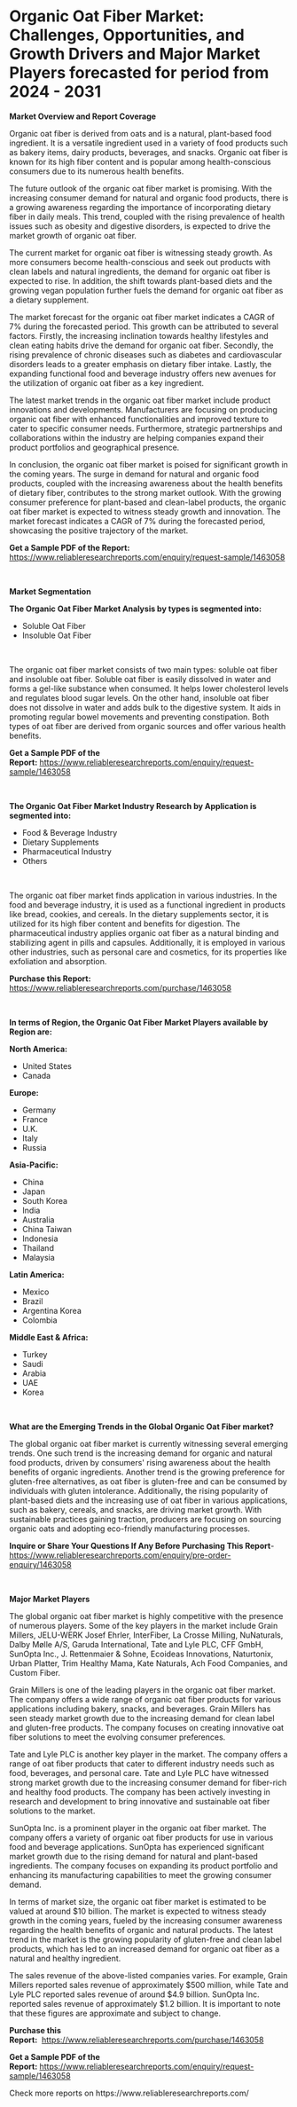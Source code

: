 <p><h1>Organic Oat Fiber Market: Challenges, Opportunities, and Growth Drivers and Major Market Players forecasted for period from 2024 - 2031</h1></p><p><strong>Market Overview and Report Coverage</strong></p>
<p><p>Organic oat fiber is derived from oats and is a natural, plant-based food ingredient. It is a versatile ingredient used in a variety of food products such as bakery items, dairy products, beverages, and snacks. Organic oat fiber is known for its high fiber content and is popular among health-conscious consumers due to its numerous health benefits.</p><p>The future outlook of the organic oat fiber market is promising. With the increasing consumer demand for natural and organic food products, there is a growing awareness regarding the importance of incorporating dietary fiber in daily meals. This trend, coupled with the rising prevalence of health issues such as obesity and digestive disorders, is expected to drive the market growth of organic oat fiber.</p><p>The current market for organic oat fiber is witnessing steady growth. As more consumers become health-conscious and seek out products with clean labels and natural ingredients, the demand for organic oat fiber is expected to rise. In addition, the shift towards plant-based diets and the growing vegan population further fuels the demand for organic oat fiber as a dietary supplement.</p><p>The market forecast for the organic oat fiber market indicates a CAGR of 7% during the forecasted period. This growth can be attributed to several factors. Firstly, the increasing inclination towards healthy lifestyles and clean eating habits drive the demand for organic oat fiber. Secondly, the rising prevalence of chronic diseases such as diabetes and cardiovascular disorders leads to a greater emphasis on dietary fiber intake. Lastly, the expanding functional food and beverage industry offers new avenues for the utilization of organic oat fiber as a key ingredient.</p><p>The latest market trends in the organic oat fiber market include product innovations and developments. Manufacturers are focusing on producing organic oat fiber with enhanced functionalities and improved texture to cater to specific consumer needs. Furthermore, strategic partnerships and collaborations within the industry are helping companies expand their product portfolios and geographical presence.</p><p>In conclusion, the organic oat fiber market is poised for significant growth in the coming years. The surge in demand for natural and organic food products, coupled with the increasing awareness about the health benefits of dietary fiber, contributes to the strong market outlook. With the growing consumer preference for plant-based and clean-label products, the organic oat fiber market is expected to witness steady growth and innovation. The market forecast indicates a CAGR of 7% during the forecasted period, showcasing the positive trajectory of the market.</p></p>
<p><strong>Get a Sample PDF of the Report:</strong> <a href="https://www.reliableresearchreports.com/enquiry/request-sample/1463058">https://www.reliableresearchreports.com/enquiry/request-sample/1463058</a></p>
<p>&nbsp;</p>
<p><strong>Market Segmentation</strong></p>
<p><strong>The Organic Oat Fiber Market Analysis by types is segmented into:</strong></p>
<p><ul><li>Soluble Oat Fiber</li><li>Insoluble Oat Fiber</li></ul></p>
<p>&nbsp;</p>
<p><p>The organic oat fiber market consists of two main types: soluble oat fiber and insoluble oat fiber. Soluble oat fiber is easily dissolved in water and forms a gel-like substance when consumed. It helps lower cholesterol levels and regulates blood sugar levels. On the other hand, insoluble oat fiber does not dissolve in water and adds bulk to the digestive system. It aids in promoting regular bowel movements and preventing constipation. Both types of oat fiber are derived from organic sources and offer various health benefits.</p></p>
<p><strong>Get a Sample PDF of the Report:</strong>&nbsp;<a href="https://www.reliableresearchreports.com/enquiry/request-sample/1463058">https://www.reliableresearchreports.com/enquiry/request-sample/1463058</a></p>
<p>&nbsp;</p>
<p><strong>The Organic Oat Fiber Market Industry Research by Application is segmented into:</strong></p>
<p><ul><li>Food & Beverage Industry</li><li>Dietary Supplements</li><li>Pharmaceutical Industry</li><li>Others</li></ul></p>
<p>&nbsp;</p>
<p><p>The organic oat fiber market finds application in various industries. In the food and beverage industry, it is used as a functional ingredient in products like bread, cookies, and cereals. In the dietary supplements sector, it is utilized for its high fiber content and benefits for digestion. The pharmaceutical industry applies organic oat fiber as a natural binding and stabilizing agent in pills and capsules. Additionally, it is employed in various other industries, such as personal care and cosmetics, for its properties like exfoliation and absorption.</p></p>
<p><strong>Purchase this Report:</strong>&nbsp; <a href="https://www.reliableresearchreports.com/purchase/1463058">https://www.reliableresearchreports.com/purchase/1463058</a></p>
<p>&nbsp;</p>
<p><strong>In terms of Region, the Organic Oat Fiber Market Players available by Region are:</strong></p>
<p>
    <p> <strong> North America: </strong>
        <ul>
            <li>United States</li>
            <li>Canada</li>
        </ul>
        </p> 
    <p> <strong> Europe: </strong>
        <ul>
            <li>Germany</li>
            <li>France</li>
            <li>U.K.</li>
            <li>Italy</li>
            <li>Russia</li>
        </ul>
        </p> 
    <p> <strong> Asia-Pacific: </strong>
        <ul>
            <li>China</li>
            <li>Japan</li>
            <li>South Korea</li>
            <li>India</li>
            <li>Australia</li>
            <li>China Taiwan</li>
            <li>Indonesia</li>
            <li>Thailand</li>
            <li>Malaysia</li>
        </ul>
        </p> 
    <p> <strong> Latin America: </strong>
        <ul>
            <li>Mexico</li>
            <li>Brazil</li>
            <li>Argentina Korea</li>
            <li>Colombia</li>
        </ul>
        </p> 
    <p> <strong> Middle East & Africa: </strong>
        <ul>
            <li>Turkey</li>
            <li>Saudi</li>
            <li>Arabia</li>
            <li>UAE</li>
            <li>Korea</li>
        </ul>
    </p>
    </p>
<p>&nbsp;</p>
<p><strong>What are the Emerging Trends in the Global Organic Oat Fiber market?</strong></p>
<p><p>The global organic oat fiber market is currently witnessing several emerging trends. One such trend is the increasing demand for organic and natural food products, driven by consumers' rising awareness about the health benefits of organic ingredients. Another trend is the growing preference for gluten-free alternatives, as oat fiber is gluten-free and can be consumed by individuals with gluten intolerance. Additionally, the rising popularity of plant-based diets and the increasing use of oat fiber in various applications, such as bakery, cereals, and snacks, are driving market growth. With sustainable practices gaining traction, producers are focusing on sourcing organic oats and adopting eco-friendly manufacturing processes.</p></p>
<p><strong>Inquire or Share Your Questions If Any Before Purchasing This Report</strong>- <a href="https://www.reliableresearchreports.com/enquiry/pre-order-enquiry/1463058">https://www.reliableresearchreports.com/enquiry/pre-order-enquiry/1463058</a></p>
<p>&nbsp;</p>
<p><strong>Major Market Players</strong></p>
<p><p>The global organic oat fiber market is highly competitive with the presence of numerous players. Some of the key players in the market include Grain Millers, JELU-WERK Josef Ehrler, InterFiber, La Crosse Milling, NuNaturals, Dalby Mølle A/S, Garuda International, Tate and Lyle PLC, CFF GmbH, SunOpta Inc., J. Rettenmaier & Sohne, Ecoideas Innovations, Naturtonix, Urban Platter, Trim Healthy Mama, Kate Naturals, Ach Food Companies, and Custom Fiber.</p><p>Grain Millers is one of the leading players in the organic oat fiber market. The company offers a wide range of organic oat fiber products for various applications including bakery, snacks, and beverages. Grain Millers has seen steady market growth due to the increasing demand for clean label and gluten-free products. The company focuses on creating innovative oat fiber solutions to meet the evolving consumer preferences. </p><p>Tate and Lyle PLC is another key player in the market. The company offers a range of oat fiber products that cater to different industry needs such as food, beverages, and personal care. Tate and Lyle PLC have witnessed strong market growth due to the increasing consumer demand for fiber-rich and healthy food products. The company has been actively investing in research and development to bring innovative and sustainable oat fiber solutions to the market.</p><p>SunOpta Inc. is a prominent player in the organic oat fiber market. The company offers a variety of organic oat fiber products for use in various food and beverage applications. SunOpta has experienced significant market growth due to the rising demand for natural and plant-based ingredients. The company focuses on expanding its product portfolio and enhancing its manufacturing capabilities to meet the growing consumer demand.</p><p>In terms of market size, the organic oat fiber market is estimated to be valued at around $10 billion. The market is expected to witness steady growth in the coming years, fueled by the increasing consumer awareness regarding the health benefits of organic and natural products. The latest trend in the market is the growing popularity of gluten-free and clean label products, which has led to an increased demand for organic oat fiber as a natural and healthy ingredient.</p><p>The sales revenue of the above-listed companies varies. For example, Grain Millers reported sales revenue of approximately $500 million, while Tate and Lyle PLC reported sales revenue of around $4.9 billion. SunOpta Inc. reported sales revenue of approximately $1.2 billion. It is important to note that these figures are approximate and subject to change.</p></p>
<p><strong>Purchase this Report:</strong>&nbsp;&nbsp;<a href="https://www.reliableresearchreports.com/purchase/1463058">https://www.reliableresearchreports.com/purchase/1463058</a></p>
<p></p>
<p><strong>Get a Sample PDF of the Report:</strong>&nbsp;<a href="https://www.reliableresearchreports.com/enquiry/request-sample/1463058">https://www.reliableresearchreports.com/enquiry/request-sample/1463058</a></p>
<p>Check more reports on https://www.reliableresearchreports.com/</p>